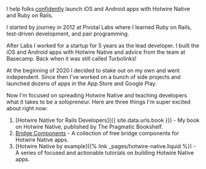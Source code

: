 <p class="lead mt-12">I help folks <a href="{% link _pages/services.liquid %}">confidently</a> launch iOS and Android apps with Hotwire Native and Ruby on Rails.</p>

I started by journey in 2012 at Pivotal Labs where I learned Ruby on Rails, test-driven development, and pair programming.

After Labs I worked for a startup for 5 years as the lead developer. I built the iOS and Android apps with Hotwire Native and advice from the team at Basecamp. Back when it was still called Turbolinks!

At the beginning of 2020 I decided to stake out on my own and went independent. Since then I've worked on a bunch of side projects and launched dozens of apps in the App Store and Google Play.

Now I'm focused on spreading Hotwire Native and teaching developers what it takes to be a solopreneur. Here are three things I'm super excited about right now:

1. [Hotwire Native for Rails Developers]({{ site.data.urls.book }}) - My book on Hotwire Native, published by The Pragmatic Bookshelf.
1. [Bridge Components](https://github.com/joemasilotti/bridge-components) - A collection of free bridge components for Hotwire Native apps.
1. [Hotwire Native by example]({% link _pages/hotwire-native.liquid %}) - A series of focused and actionable tutorials on building Hotwire Native apps.
